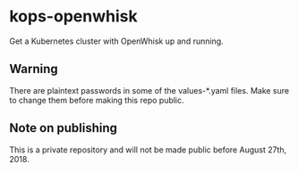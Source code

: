 # kops-openwhisk
Get a Kubernetes cluster with OpenWhisk up and running.

## Warning
There are plaintext passwords in some of the values-*.yaml files. Make sure to change them before making this repo public.

## Note on publishing
This is a private repository and will not be made public before August 27th, 2018.
